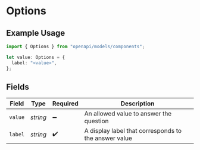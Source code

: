 # Options

## Example Usage

```typescript
import { Options } from "openapi/models/components";

let value: Options = {
  label: "<value>",
};
```

## Fields

| Field                                                | Type                                                 | Required                                             | Description                                          |
| ---------------------------------------------------- | ---------------------------------------------------- | ---------------------------------------------------- | ---------------------------------------------------- |
| `value`                                              | *string*                                             | :heavy_minus_sign:                                   | An allowed value to answer the question              |
| `label`                                              | *string*                                             | :heavy_check_mark:                                   | A display label that corresponds to the answer value |